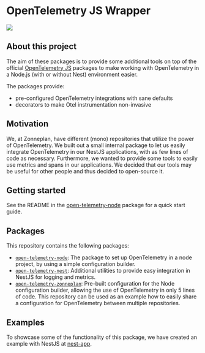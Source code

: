 # OpenTelemetry JS Wrapper

![](https://github.com/zonneplan/open-telemetry-js/actions/workflows/ci-main.yml/badge.svg)

## About this project

The aim of these packages is to provide some additional tools on top of the official [OpenTelemetry JS](https://github.com/open-telemetry/opentelemetry-js) packages to make working with OpenTelemetry in a Node.js (with or without Nest) environment easier.

The packages provide:
- pre-configured OpenTelemetry integrations with sane defaults
- decorators to make Otel instrumentation non-invasive

## Motivation

We, at Zonneplan, have different (mono) repositories that utilize the power of OpenTelemetry. We built out a small internal package to let us easily integrate OpenTelemetry in our NestJS applications, with as few lines of code as necessary. Furthermore, we wanted to provide some tools to easily use metrics and spans in our applications. We decided that our tools may be useful for other people and thus decided to open-source it.

## Getting started

See the README in the [open-telemetry-node](./packages/open-telemetry-node/README.md) package for a quick start guide.

## Packages

This repository contains the following packages:

- [`open-telemetry-node`](./packages/open-telemetry-node/README.md): The package to set up OpenTelemetry in a node project, by using a simple configuration builder.
- [`open-telemetry-nest`](./packages/open-telemetry-nest/README.md): Additional utilities to provide easy integration in NestJS for logging and metrics.
- [`open-telemetry-zonneplan`](./packages/open-telemetry-zonneplan/README.md): Pre-built configuration for the Node configuration builder, allowing the use of OpenTelemetry in only 5 lines of code. This repository can be used as an example how to easily share a configuration for OpenTelemetry between multiple repositories.

## Examples

To showcase some of the functionality of this package, we have created an example with NestJS at [nest-app](./examples/nest-app).
